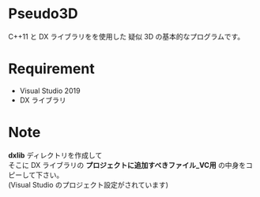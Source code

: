 # Pseudo3D

C++11 と DX ライブラリをを使用した 疑似 3D の基本的なプログラムです。  

# Requirement

* Visual Studio 2019
* DX ライブラリ

# Note

__dxlib__ ディレクトリを作成して  
そこに DX ライブラリの __プロジェクトに追加すべきファイル_VC用__ の中身をコピーして下さい。  
(Visual Studio のプロジェクト設定がされています)
